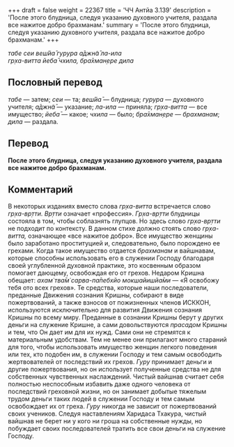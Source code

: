 +++
draft = false
weight = 22367
title = 'ЧЧ Антйа 3.139'
description = 'После этого блудница, следуя указанию духовного учителя, раздала все нажитое добро брахманам.'
summary = 'После этого блудница, следуя указанию духовного учителя, раздала все нажитое добро брахманам.'
+++

_табе сеи веш́йа̄ гурура а̄джн̃а̄ ла-ила  
гр̣ха-витта йеба̄ чхила, бра̄хман̣ере дила_

## Пословный перевод

_табе_ — затем; _сеи_ — та; _веш́йа̄_ — блудница; _гурура_ — духовного учителя; _а̄джн̃а̄_ — указание; _ла_\-_ила_ — приняла; _гр̣ха_\-_витта_ — все имущество; _йеба̄_ — какое; _чхила_ — было; _бра̄хман̣ере_ — _брахманам_; _дила_ — раздала.

## Перевод

**После этого блудница, следуя указанию духовного учителя, раздала все нажитое добро брахманам.**

## Комментарий

В некоторых изданиях вместо слова _гр̣ха-витта_ встречается слово _гр̣ха-вр̣тти._ _Вр̣тти_ означает «профессия». _Гр̣ха-вр̣тти_ блудницы состояла в том, чтобы соблазнять глупцов. Но здесь слово _гр̣ха-вр̣тти_ не подходит по контексту. В данном стихе должно стоять слово _гр̣ха-витта,_ означающее «все нажитое добро». Все имущество женщины было заработано проституцией и, следовательно, было порождено ее грехами. Когда такое имущество отдается _брахманам_ и вайшнавам, которые способны использовать его в служении Господу благодаря своей углубленной духовной практике, это косвенным образом помогает дающему, освобождая его от грехов. Недаром Кришна обещает: _ахам̇ тва̄м̇ сарва-па̄пебхйо мокшайишйа̄ми_ — «Я освобожу тебя ото всех грехов». Те средства, которые наши последователи, преданные Движения сознания Кришны, собирают в виде пожертвований, а также взносов от пожизненных членов ИСККОН, используются исключительно для развития Движения сознания Кришны по всему миру. Преданные в сознании Кришны берут у других деньги на служение Кришне, а сами довольствуются _прасадом_ Кришны и тем, что Он дает им для их нужд. Сами они не стремятся к материальным удобствам. Тем не менее они прилагают много стараний для того, чтобы использовать имущество женщин легкого поведения или тех, кто подобен им, в служении Господу и тем самым освободить жертвователей от последствий их грехов. _Гуру_ принимает деньги и другие пожертвования, но он использует полученные средства не для собственных чувственных наслаждений. Чистый вайшнав считает себя полностью неспособным избавить даже одного человека от последствий греховной жизни, но он занимает добытые тяжелым трудом деньги таких людей в служении Господу и тем самым освобождает их от греха. _Гуру_ никогда не зависит от пожертвований своих учеников. Следуя наставлениям Харидаса Тхакура, чистый вайшнав не берет ни у кого ни гроша на собственные нужды, но побуждает своих последователей тратить все свои деньги на служение Господу.
